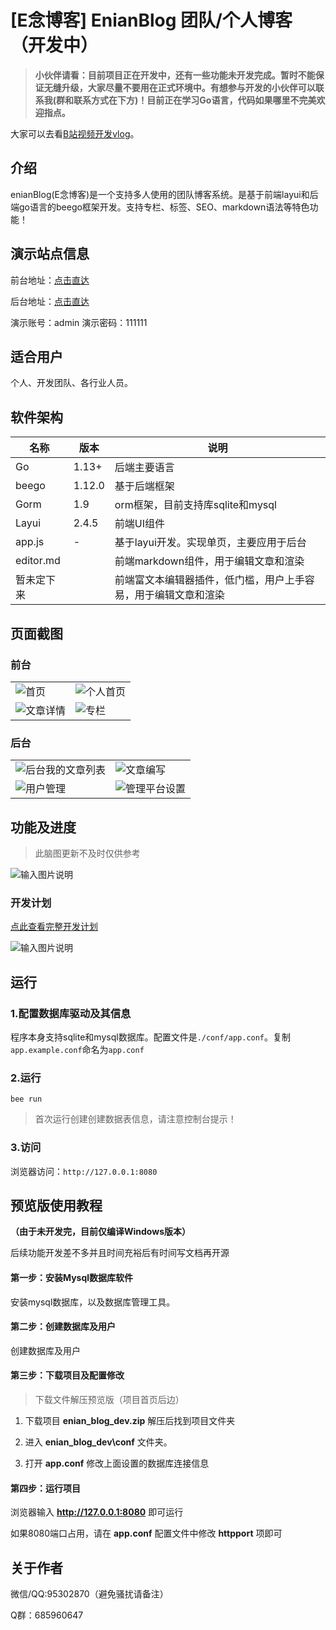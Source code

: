# [E念博客] EnianBlog 团队/个人博客（开发中）

> **小伙伴请看：目前项目正在开发中，还有一些功能未开发完成。暂时不能保证无缝升级，大家尽量不要用在正式环境中。有想参与开发的小伙伴可以联系我(群和联系方式在下方)！目前正在学习Go语言，代码如果哪里不完美欢迎指点。**

大家可以去看[B站视频开发vlog](https://space.bilibili.com/27407696)。


## 介绍
enianBlog(E念博客)是一个支持多人使用的团队博客系统。是基于前端layui和后端go语言的beego框架开发。支持专栏、标签、SEO、markdown语法等特色功能！


## 演示站点信息

前台地址：[点击直达](http://demoblog.enianteam.com/ "点击直达")

后台地址：[点击直达](http://demoblog.enianteam.com/profile/auth.html#/login "点击直达")

演示账号：admin  演示密码：111111

## 适合用户
个人、开发团队、各行业人员。

## 软件架构

| 名称       | 版本   | 说明                                     |
| ---------- | ------ | ---------------------------------------- |
| Go         | 1.13+  | 后端主要语言                             |
| beego      | 1.12.0 | 基于后端框架                             |
| Gorm|1.9|orm框架，目前支持库sqlite和mysql|
| Layui      | 2.4.5  | 前端UI组件                               |
| app.js | -      | 基于layui开发。实现单页，主要应用于后台  |
| editor.md     |        | 前端markdown组件，用于编辑文章和渲染     |
|   暂未定下来         |        | 前端富文本编辑器插件，低门槛，用户上手容易，用于编辑文章和渲染 |

## 页面截图

### 前台
|||
|---|---|
|![首页](./readme_src/首页.png)| ![个人首页](./readme_src/个人首页.png)|
|![文章详情](./readme_src/文章详情.png)|![专栏](./readme_src/专栏.png)|

### 后台
|||
|---|---|
|![后台我的文章列表](./readme_src/后台我的文章列表.png)| ![文章编写](./readme_src/文章编写.png)|
|![用户管理](./readme_src/用户管理.png)|![管理平台设置](./readme_src/管理平台设置.png)|

## 功能及进度
> 此脑图更新不及时仅供参考

![输入图片说明](./readme_src/func_mind_map.png)

### 开发计划

[点此查看完整开发计划](https://thoughts.teambition.com/share/624be0f1483c2900418ca6c9#title=团队博客开发计划)

![输入图片说明](./readme_src/jindu.png)

## 运行

### 1.配置数据库驱动及其信息
程序本身支持sqlite和mysql数据库。配置文件是`./conf/app.conf`。复制`app.example.conf`命名为`app.conf`

### 2.运行

```
bee run
```
> 首次运行创建创建数据表信息，请注意控制台提示！

### 3.访问
浏览器访问：`http://127.0.0.1:8080`

## 预览版使用教程

**（由于未开发完，目前仅编译Windows版本）**

后续功能开发差不多并且时间充裕后有时间写文档再开源

#### 第一步：安装Mysql数据库软件

安装mysql数据库，以及数据库管理工具。

#### 第二步：创建数据库及用户

创建数据库及用户

#### 第三步：下载项目及配置修改

> 下载文件解压预览版（项目首页后边）


1. 下载项目 **enian_blog_dev.zip** 解压后找到项目文件夹

1. 进入 **enian_blog_dev\conf** 文件夹。

1. 打开 **app.conf** 修改上面设置的数据库连接信息

#### 第四步：运行项目

浏览器输入 **http://127.0.0.1:8080** 即可运行

如果8080端口占用，请在 **app.conf** 配置文件中修改 **httpport** 项即可

## 关于作者

微信/QQ:95302870（避免骚扰请备注）

Q群：685960647
